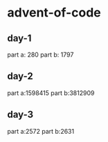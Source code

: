 # advent-of-code
## day-1
part a: 280 
part b: 1797
## day-2
part a:1598415
part b:3812909
## day-3
part a:2572
part b:2631
